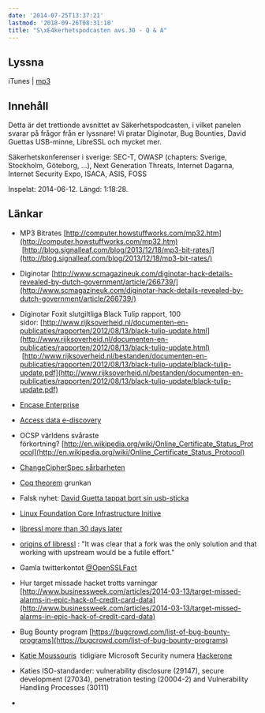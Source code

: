 ```yaml
---
date: '2014-07-25T13:37:21'
lastmod: '2018-09-26T08:31:10'
title: "S\xE4kerhetspodcasten avs.30 - Q & A"
---
```

## Lyssna

iTunes \| [mp3](http://traffic.libsyn.com/sakerhetspodcasten/sakpodcasten_v24_2014_-_QnA_mixdown.mp3)

## Innehåll

Detta är det trettionde avsnittet av Säkerhetspodcasten, i vilket panelen svarar
på frågor från er lyssnare! Vi pratar Diginotar, Bug Bounties, David Guettas USB-minne,
LibreSSL och mycket mer.


Säkerhetskonferenser i sverige: SEC-T, OWASP (chapters: Sverige, Stockholm, Göteborg,
...), Next Generation Threats, Internet Dagarna, Internet Security Expo, ISACA, ASIS, FOSS

Inspelat: 2014-06-12. Längd: 1:18:28.

## Länkar


* MP3 Bitrates [http://computer.howstuffworks.com/mp32.htm](http://computer.howstuffworks.com/mp32.htm)  [http://blog.signalleaf.com/blog/2013/12/18/mp3-bit-rates/](http://blog.signalleaf.com/blog/2013/12/18/mp3-bit-rates/)

* Diginotar [http://www.scmagazineuk.com/diginotar-hack-details-revealed-by-dutch-government/article/266739/](http://www.scmagazineuk.com/diginotar-hack-details-revealed-by-dutch-government/article/266739/)

* Diginotar Foxit slutgiltliga Black Tulip rapport, 100 sidor: [http://www.rijksoverheid.nl/documenten-en-publicaties/rapporten/2012/08/13/black-tulip-update.html](http://www.rijksoverheid.nl/documenten-en-publicaties/rapporten/2012/08/13/black-tulip-update.html)  [http://www.rijksoverheid.nl/bestanden/documenten-en-publicaties/rapporten/2012/08/13/black-tulip-update/black-tulip-update.pdf](http://www.rijksoverheid.nl/bestanden/documenten-en-publicaties/rapporten/2012/08/13/black-tulip-update/black-tulip-update.pdf)

* [Encase Enterprise](https://www.guidancesoftware.com/products/Pages/encase-enterprise/overview.aspx)

* [Access data e-discovery](http://accessdata.com/resources/e-discovery)

* OCSP världens svåraste förkortning? [http://en.wikipedia.org/wiki/Online_Certificate_Status_Protocol](http://en.wikipedia.org/wiki/Online_Certificate_Status_Protocol)

* [ChangeCipherSpec sårbarheten](https://www.imperialviolet.org/2014/06/05/earlyccs.html)

* [Coq theorem](http://coq.inria.fr/)  grunkan

* Falsk nyhet: [David Guetta tappat bort sin usb-sticka](http://wundergroundmusic.com/david-guetta-world-tour-cancelled-after-losing-usb-containing-his-entire-set-2/)

* [Linux Foundation Core Infrastructure Initive](http://www.linuxfoundation.org/news-media/announcements/2014/05/core-infrastructure-initiative-announces-new-backers)

* [libressl more than 30 days later](http://www.openbsd.org/papers/eurobsdcon2014-libressl.html)

* [origins of libressl](http://www.tedunangst.com/flak/post/origins-of-libressl) : "It was clear that a fork was the only solution and that working with upstream would be a futile effort."

* Gamla twitterkontot [@OpenSSLFact](https://twitter.com/OpenSSLFact)

* Hur target missade hacket trotts varningar [http://www.businessweek.com/articles/2014-03-13/target-missed-alarms-in-epic-hack-of-credit-card-data](http://www.businessweek.com/articles/2014-03-13/target-missed-alarms-in-epic-hack-of-credit-card-data)

* Bug Bounty program [https://bugcrowd.com/list-of-bug-bounty-programs](https://bugcrowd.com/list-of-bug-bounty-programs)

* [Katie Moussouris](https://twitter.com/k8em0)  tidigiare Microsoft Security numera [Hackerone](https://hackerone.com/)

* Katies ISO-standarder: vulnerability disclosure (29147), secure development (27034),
penetration testing (20004-2) and Vulnerability Handling Processes (30111)

*




